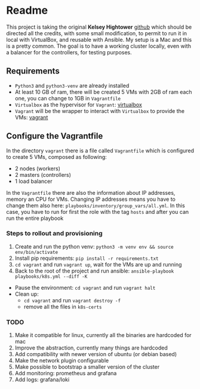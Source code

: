 # Readme
This project is taking the original **Kelsey Hightower** [github](https://github.com/kelseyhightower/kubernetes-the-hard-way)
which should be directed all the credits, with some small modification, to permit to run it in local with VirtualBox,
and reusable with Ansible. My setup is a Mac and this is a pretty common. 
The goal is to have a working cluster locally, even with a balancer for the controllers, for testing purposes. 

## Requirements
- `Python3` and `python3-venv` are already installed
- At least 10 GB of ram, there will be created 5 VMs with 2GB of ram each one, you can change to 1GB in `Vagrantfile`
- `Virtualbox` as the hypervisor for `Vagrant`: [virtualbox](https://www.virtualbox.org/wiki/Downloads)
- `Vagrant` will be the wrapper to interact with `Virtualbox` to provide the VMs: [vagrant](https://www.vagrantup.com/downloads.html)
  
## Configure the Vagrantfile
In the directory `vagrant` there is a file called `Vagrantfile` which is configured to create 5 VMs, composed as following: 
- 2 nodes (workers)
- 2 masters (controllers)
- 1 load balancer

In the `Vagrantfile` there are also the information about IP addresses, memory an CPU for VMs. Changing IP addresses means 
you have to change them also here: `playbooks/inventory/group_vars/all.yml`. In this case, you have to run for first the role with 
the tag `hosts` and after you can run the entire playbook

### Steps to rollout and provisioning
1. Create and run the python venv: `python3 -m venv env && source env/bin/activate`
2. Install pip requirements: `pip install -r requirements.txt`
3. `cd vagrant` and run `vagrant up`, wait for the VMs are up and running
4. Back to the root of the project and run ansible: `ansible-playbook playbooks/k8s.yml --diff -K` 

- Pause the environment: `cd vagrant` and run `vagrant halt`
- Clean up: 
    - `cd vagrant` and run `vagrant destroy -f`
    - remove all the files in `k8s-certs`

### TODO
1. Make it compatible for linux, currently all the binaries are hardcoded for mac
2. Improve the abstraction, currently many things are hardcoded
3. Add compatibility with newer version of ubuntu (or debian based)
4. Make the network plugin configurable
5. Make possible to bootstrap a smaller version of the cluster
6. Add monitoring: prometheus and grafana
7. Add logs: grafana/loki